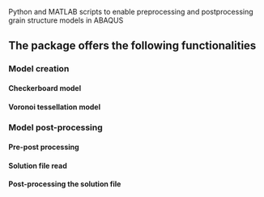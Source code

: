 Python and MATLAB scripts to enable preprocessing and postprocessing grain structure models in ABAQUS

## The package offers the following functionalities
### Model creation
#### Checkerboard model
#### Voronoi tessellation model
### Model post-processing
#### Pre-post processing
#### Solution file read
#### Post-processing the solution file
